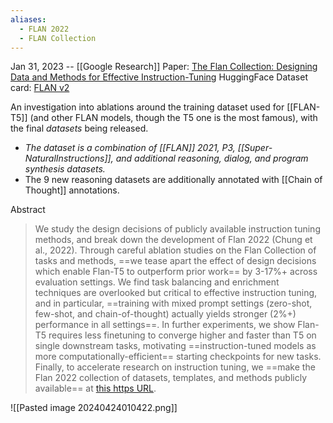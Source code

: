 ```yaml
---
aliases:
  - FLAN 2022
  - FLAN Collection
---
```


Jan 31, 2023 -- [[Google Research]]
Paper: [The Flan Collection: Designing Data and Methods for Effective Instruction-Tuning](https://arxiv.org/abs/2301.13688)
HuggingFace Dataset card: [FLAN v2](https://huggingface.co/datasets/philschmid/flanv2)

An investigation into ablations around the training dataset used for [[FLAN-T5]] (and other FLAN models, though the T5 one is the most famous), with the final *datasets* being released.
- *The dataset is a combination of [[FLAN]] 2021, P3, [[Super-NaturalInstructions]], and additional reasoning, dialog, and program synthesis datasets.* 
- The 9 new reasoning datasets are additionally annotated with [[Chain of Thought]] annotations.

Abstract
> We study the design decisions of publicly available instruction tuning methods, and break down the development of Flan 2022 (Chung et al., 2022). Through careful ablation studies on the Flan Collection of tasks and methods, ==we tease apart the effect of design decisions which enable Flan-T5 to outperform prior work== by 3-17%+ across evaluation settings. We find task balancing and enrichment techniques are overlooked but critical to effective instruction tuning, and in particular, ==training with mixed prompt settings (zero-shot, few-shot, and chain-of-thought) actually yields stronger (2%+) performance in all settings==. In further experiments, we show Flan-T5 requires less finetuning to converge higher and faster than T5 on single downstream tasks, motivating ==instruction-tuned models as more computationally-efficient== starting checkpoints for new tasks. Finally, to accelerate research on instruction tuning, we ==make the Flan 2022 collection of datasets, templates, and methods publicly available== at [this https URL](https://github.com/google-research/FLAN/tree/main/flan/v2).

![[Pasted image 20240424010422.png]]

